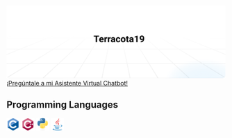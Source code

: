 <img src="https://github.com/terracota19/terracota19/blob/139bade7b7aa1c709454e52202c3d8b572a7144a/assets/header.svg" />

<a href="https://terracota19.github.io/terracota19-assistant.github.io/" target="_blank" rel="noopener noreferrer">
  ¡Pregúntale a mi Asistente Virtual Chatbot!
</a>


## Programming Languages
  <img src = 'assets/Programming-Languages/c-original.svg' width='30'/> <img 
  src = 'assets/Programming-Languages/cpp.svg' width='30'/> <img 
  src = 'assets/Programming-Languages/python.svg' height='30'/> <img 
  src='assets/Programming-Languages/java.svg' width='30'/> 
